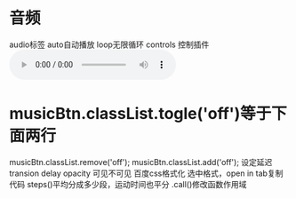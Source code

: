   # 音频
  audio标签  auto自动播放 loop无限循环 controls 控制插件
  <audio src="./bgm.mp3" id = "bgm" autoplay loop controls></audio>
   # musicBtn.classList.togle('off')等于下面两行
   musicBtn.classList.remove('off');
   musicBtn.classList.add('off');
   设定延迟
   transion delay opacity 可见不可见
   百度css格式化 
   选中格式，open in tab复制代码
   steps()平均分成多少段，运动时间也平分
   .call()修改函数作用域